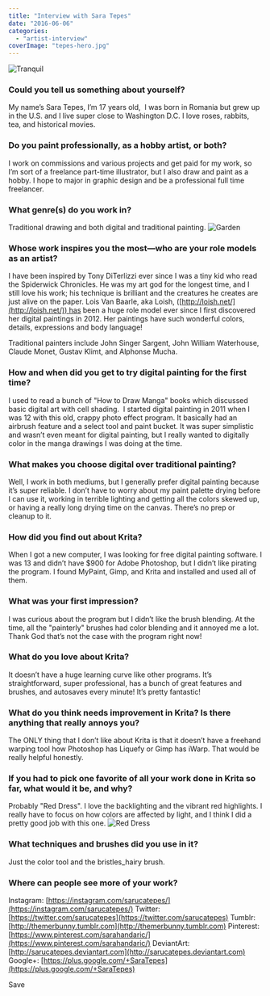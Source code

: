 ```yaml
---
title: "Interview with Sara Tepes"
date: "2016-06-06"
categories: 
  - "artist-interview"
coverImage: "tepes-hero.jpg"
---
```


![Tranquil](../images/Tranquil.jpg)

### Could you tell us something about yourself?

My name’s Sara Tepes, I’m 17 years old,  I was born in Romania but grew up in the U.S. and I live super close to Washington D.C. I love roses, rabbits, tea, and historical movies.

### Do you paint professionally, as a hobby artist, or both?

I work on commissions and various projects and get paid for my work, so I’m sort of a freelance part-time illustrator, but I also draw and paint as a hobby. I hope to major in graphic design and be a professional full time freelancer.

### What genre(s) do you work in?

Traditional drawing and both digital and traditional painting. ![Garden](../images/Garden.jpg)

### Whose work inspires you the most—who are your role models as an artist?

I have been inspired by Tony DiTerlizzi ever since I was a tiny kid who read the Spiderwick Chronicles. He was my art god for the longest time, and I still love his work; his technique is brilliant and the creatures he creates are just alive on the paper. Lois Van Baarle, aka Loish, ([http://loish.net/](http://loish.net/)) has been a huge role model ever since I first discovered her digital paintings in 2012. Her paintings have such wonderful colors, details, expressions and body language!

Traditional painters include John Singer Sargent, John William Waterhouse, Claude Monet, Gustav Klimt, and Alphonse Mucha.

### How and when did you get to try digital painting for the first time?

I used to read a bunch of "How to Draw Manga" books which discussed basic digital art with cell shading.  I started digital painting in 2011 when I was 12 with this old, crappy photo effect program. It basically had an airbrush feature and a select tool and paint bucket. It was super simplistic and wasn’t even meant for digital painting, but I really wanted to digitally color in the manga drawings I was doing at the time.

### What makes you choose digital over traditional painting?

Well, I work in both mediums, but I generally prefer digital painting because it’s super reliable. I don’t have to worry about my paint palette drying before I can use it, working in terrible lighting and getting all the colors skewed up, or having a really long drying time on the canvas. There’s no prep or cleanup to it.

### How did you find out about Krita?

When I got a new computer, I was looking for free digital painting software. I was 13 and didn’t have $900 for Adobe Photoshop, but I didn’t like pirating the program. I found MyPaint, Gimp, and Krita and installed and used all of them.

### What was your first impression?

I was curious about the program but I didn’t like the brush blending. At the time, all the "painterly" brushes had color blending and it annoyed me a lot. Thank God that’s not the case with the program right now!

### What do you love about Krita?

It doesn’t have a huge learning curve like other programs. It’s straightforward, super professional, has a bunch of great features and brushes, and autosaves every minute! It’s pretty fantastic!

### What do you think needs improvement in Krita? Is there anything that really annoys you?

The ONLY thing that I don’t like about Krita is that it doesn’t have a freehand warping tool how Photoshop has Liquefy or Gimp has iWarp. That would be really helpful honestly.

### If you had to pick one favorite of all your work done in Krita so far, what would it be, and why?

Probably "Red Dress". I love the backlighting and the vibrant red highlights. I really have to focus on how colors are affected by light, and I think I did a pretty good job with this one. ![Red Dress](../images/Red-Dress.jpg)

### What techniques and brushes did you use in it?

Just the color tool and the bristles\_hairy brush.

### Where can people see more of your work?

Instagram: [https://instagram.com/sarucatepes/](https://instagram.com/sarucatepes/) Twitter: [https://twitter.com/sarucatepes](https://twitter.com/sarucatepes) Tumblr: [http://themerbunny.tumblr.com](http://themerbunny.tumblr.com) Pinterest: [https://www.pinterest.com/sarahandaric/](https://www.pinterest.com/sarahandaric/) DeviantArt: [http://sarucatepes.deviantart.com](http://sarucatepes.deviantart.com) Google+: [https://plus.google.com/+SaraTepes](https://plus.google.com/+SaraTepes)

Save
